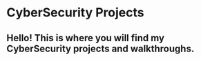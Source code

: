 # CyberSecurity Projects

## Hello! This is where you will find my CyberSecurity projects and walkthroughs.
